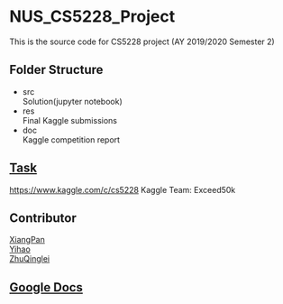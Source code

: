 # NUS_CS5228_Project  
This is the source code for CS5228 project (AY 2019/2020 Semester 2) 
## Folder Structure
- src  
	Solution(jupyter notebook)
- res  
	Final Kaggle submissions
- doc  
	Kaggle competition report 
## [Task](https://www.kaggle.com/c/cs5228)
https://www.kaggle.com/c/cs5228
Kaggle Team: Exceed50k
## Contributor  
[XiangPan](https://github.com/Xiang-Pan)  
[Yihao](https://github.com/Vincentwei1021)  
[ZhuQinglei](https://github.com/ZhuQinglei)

## [Google Docs](https://docs.google.com/document/d/1W6jIvFtX8nyxv8nMnLYfKLoAtyhfCOEJm2UM9hVqRqk/edit?usp=sharing)  


